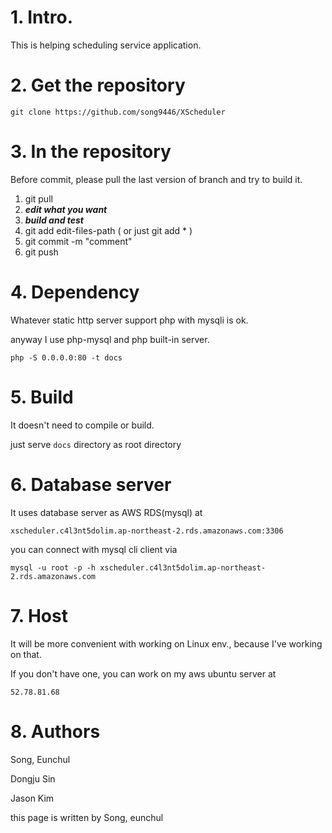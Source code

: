 # 1. Intro.
This is helping scheduling service application.

# 2. Get the repository
`git clone https://github.com/song9446/XScheduler`

# 3. In the repository
Before commit, please pull the last version of branch and try to build it.
1) git pull
2) ***edit what you want***
3) ***build and test***
4) git add edit-files-path  ( or just git add * )
5) git commit -m "comment"
6) git push

# 4. Dependency
Whatever static http server support php with mysqli is ok.

anyway I use php-mysql and php built-in server.

`php -S 0.0.0.0:80 -t docs`

# 5. Build
It doesn't need to compile or build.

just serve `docs` directory as root directory

# 6. Database server
It uses database server as AWS RDS(mysql) at 

`xscheduler.c4l3nt5dolim.ap-northeast-2.rds.amazonaws.com:3306`

you can connect with mysql cli client via

`mysql -u root -p -h xscheduler.c4l3nt5dolim.ap-northeast-2.rds.amazonaws.com`

# 7. Host
It will be more convenient with working on Linux env., because I've working on that.

If you don't have one, you can work on my aws ubuntu server at

`52.78.81.68`

# 8. Authors
Song, Eunchul

Dongju Sin

Jason Kim


this page is written by Song, eunchul
